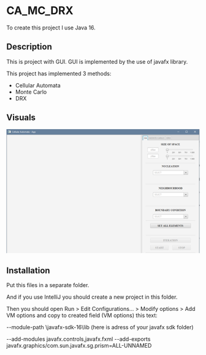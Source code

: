 # CA_MC_DRX

To create this project I use Java 16.

## Description

This is project with GUI. GUI is implemented by the use of javafx library. 

This project has implemented 3 methods:
* Cellular Automata
* Monte Carlo
* DRX

## Visuals

![App](app_screenshot.png)


## Installation

Put this files in a separate folder. 

And if you use IntelliJ you should create a new project in this folder. 

Then you should open Run > Edit Configurations... > Modify options > Add VM options and copy to created field (VM options) this text:

--module-path \javafx-sdk-16\lib (here is adress of your javafx sdk folder)

 --add-modules javafx.controls,javafx.fxml --add-exports javafx.graphics/com.sun.javafx.sg.prism=ALL-UNNAMED
